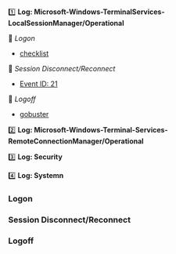 :one: **Log: Microsoft-Windows-TerminalServices-LocalSessionManager/Operational** 

  :link: *Logon*
  - [checklist](#checklist) 
 
  :link: *Session Disconnect/Reconnect*
  - [Event ID: 21](#gobuster)

  :link: *Logoff* 
  - [gobuster](#gobuster)


:two: **Log: Microsoft-Windows-Terminal-Services-RemoteConnectionManager/Operational**

:three: **Log: Security**

:four: **Log: Systemn**

  

### Logon



### Session Disconnect/Reconnect



### Logoff
